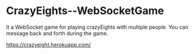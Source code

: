 # CrazyEights--WebSocketGame

It a WebSocket game for playing crazyEights with multiple people. You can message back and forth during the game. 

https://crazyeight.herokuapp.com/
